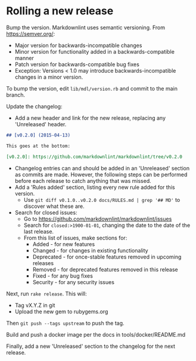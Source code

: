 # Rolling a new release

Bump the version. Markdownlint uses semantic versioning. From
<https://semver.org/>:

* Major version for backwards-incompatible changes
* Minor version for functionality added in a backwards-compatible manner
* Patch version for backwards-compatible bug fixes
* Exception: Versions < 1.0 may introduce backwards-incompatible changes in a
  minor version.

To bump the version, edit `lib/mdl/version.rb` and commit to the main branch.

Update the changelog:

* Add a new header and link for the new release, replacing any 'Unreleased'
  header.

```markdown
## [v0.2.0] (2015-04-13)

This goes at the bottom:

[v0.2.0]: https://github.com/markdownlint/markdownlint/tree/v0.2.0
```

* Changelog entries can and should be added in an 'Unreleased' section as
  commits are made. However, the following steps can be performed before each
  release to catch anything that was missed.
* Add a 'Rules added' section, listing every new rule added for this version.
   * Use `git diff v0.1.0..v0.2.0 docs/RULES.md | grep '## MD'` to discover
     what these are.
* Search for closed issues:
   * Go to <https://github.com/markdownlint/markdownlint/issues>
   * Search for `closed:>1900-01-01`, changing the date to the date
     of the last release.
   * From this list of issues, make sections for:
      * Added - for new features
      * Changed - for changes in existing functionality
      * Deprecated - for once-stable features removed in upcoming releases
      * Removed - for deprecated features removed in this release
      * Fixed - for any bug fixes
      * Security - for any security issues

Next, run `rake release`. This will:

* Tag vX.Y.Z in git
* Upload the new gem to rubygems.org

Then `git push --tags upstream` to push the tag.

Build and push a docker image per the docs in tools/docker/README.md

Finally, add a new 'Unreleased' section to the changelog for the next release.
